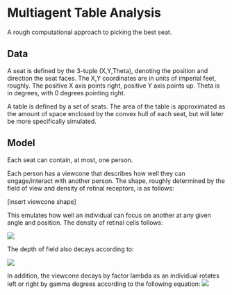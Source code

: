 # Multiagent Table Analysis
A rough computational approach to picking the best seat.

## Data

A seat is defined by the 3-tuple (X,Y,Theta), denoting the position and direction the seat faces.
The X,Y coordinates are in units of imperial feet, roughly. The positive X axis points right, positive Y axis points up. Theta is in degrees, with 0 degrees pointing right. 


A table is defined by a set of seats. The area of the table is approximated as the amount of space enclosed by the convex hull of each seat, but will later be more specifically simulated.

## Model

Each seat can contain, at most, one person.

Each person has a viewcone that describes how well they can engage/interact with another person. The shape, roughly determined by the field of view and density of retinal receptors, is as follows:

[insert viewcone shape]

This emulates how well an individual can focus on another at any given angle and position. The density of retinal cells follows:

<img src="retinal_density.jpg"/>

The depth of field also decays according to:

<img src="https://latex.codecogs.com/gif.latex?d_f = max(2,5-dist)" /> 



In addition, the viewcone decays by factor lambda as an individual rotates left or right by gamma degrees according to the following equation:
<img src="https://latex.codecogs.com/gif.latex?\lambda = (90/(1-\alpha)-abs(\gamma))/90/(1-\alpha)" /> 
